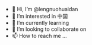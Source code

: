 - 👋 Hi, I’m @lengnuohuaidan
- 👀 I’m interested in 中国
- 🌱 I’m currently learning 
- 💞️ I’m looking to collaborate on 
- 📫 How to reach me ...

<!---
lengnuohuaidan/lengnuohuaidan is a ✨ special ✨ repository because its `README.md` (this file) appears on your GitHub profile.
You can click the Preview link to take a look at your changes.
--->
